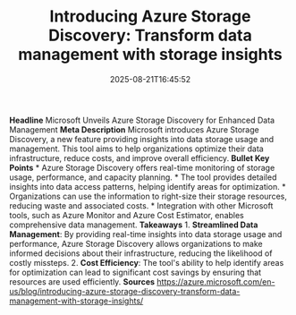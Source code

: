 ﻿---
title: "Introducing Azure Storage Discovery: Transform data management with storage insights"
date: "2025-08-21T16:45:52"
category: "Markets"
summary: ""
slug: "introducing azure storage discovery transform data managemen"
source_urls:
  - "https://azure.microsoft.com/en-us/blog/introducing-azure-storage-discovery-transform-data-management-with-storage-insights/"
seo:
  title: "Introducing Azure Storage Discovery: Transform data management with storage insights | Hash n Hedge"
  description: ""
  keywords: ["news", "markets", "brief"]
---
**Headline** Microsoft Unveils Azure Storage Discovery for Enhanced Data Management  **Meta Description** Microsoft introduces Azure Storage Discovery, a new feature providing insights into data storage usage and management. This tool aims to help organizations optimize their data infrastructure, reduce costs, and improve overall efficiency.  **Bullet Key Points**  * Azure Storage Discovery offers real-time monitoring of storage usage, performance, and capacity planning. * The tool provides detailed insights into data access patterns, helping identify areas for optimization. * Organizations can use the information to right-size their storage resources, reducing waste and associated costs. * Integration with other Microsoft tools, such as Azure Monitor and Azure Cost Estimator, enables comprehensive data management.  **Takeaways**  1.  **Streamlined Data Management**: By providing real-time insights into data storage usage and performance, Azure Storage Discovery allows organizations to make informed decisions about their infrastructure, reducing the likelihood of costly missteps. 2.  **Cost Efficiency**: The tool's ability to help identify areas for optimization can lead to significant cost savings by ensuring that resources are used efficiently.  **Sources** https://azure.microsoft.com/en-us/blog/introducing-azure-storage-discovery-transform-data-management-with-storage-insights/ 
